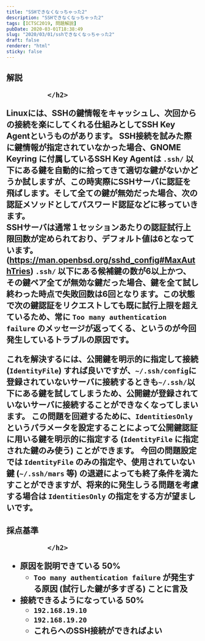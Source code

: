 ```yaml
---
title: "SSHできなくなっちゃった2"
description: "SSHできなくなっちゃった2"
tags: [ICTSC2019, 問題解説]
pubDate: 2020-03-01T18:38:49
slug: "2020/03/01/sshできなくなっちゃった2"
draft: false
renderer: "html"
sticky: false
---
```


<h2 id="%E8%A7%A3%E8%AA%AC">解説 <a href="#%E8%A7%A3%E8%AA%AC"></a>
                
              </h2>

<p>Linuxには、SSHの鍵情報をキャッシュし、次回からの接続を楽にしてくれる仕組みとしてSSH Key Agentというものがあります。
SSH接続を試みた際に鍵情報が指定されていなかった場合、GNOME Keyring に付属しているSSH Key Agentは <code>.ssh/</code> 以下にある鍵を自動的に拾ってきて適切な鍵がないかどうか試しますが、この時実際にSSHサーバに認証を飛ばします。そして全ての鍵が無効だった場合、次の認証メソッドとしてパスワード認証などに移っていきます。<br>
SSHサーバは通常１セッションあたりの認証試行上限回数が定められており、デフォルト値は6となっています。(<a href="https://man.openbsd.org/sshd_config#MaxAuthTries">https://man.openbsd.org/sshd_config#MaxAuthTries</a>)
<code>.ssh/</code> 以下にある候補鍵の数が6以上かつ、その鍵ペア全てが無効な鍵だった場合、鍵を全て試し終わった時点で失敗回数は6回となります。この状態で次の鍵認証をリクエストしても既に試行上限を超えているため、常に <code>Too many authentication failure</code> のメッセージが返ってくる、というのが今回発生しているトラブルの原因です。</p>

<p>これを解決するには、公開鍵を明示的に指定して接続 (<code>IdentityFile</code>) すれば良いですが、<code>~/.ssh/config</code>に登録されていないサーバに接続するときも<code>~/.ssh/</code>以下にある鍵を試してしまうため、公開鍵が登録されていないサーバに接続することができなくなってしまいます。
この問題を回避するために、<code>IdentitiesOnly</code> というパラメータを設定することによって公開鍵認証に用いる鍵を明示的に指定する (<code>IdentityFile</code> に指定された鍵のみ使う) ことができます。
今回の問題設定では <code>IdentityFile</code> のみの指定や、使用されていない鍵 (<code>~/.ssh/mars</code> 等) の退避によっても終了条件を満たすことができますが、将来的に発生しうる問題を考慮する場合は <code>IdentitiesOnly</code> の指定をする方が望ましいです。</p>

<h2 id="%E6%8E%A1%E7%82%B9%E5%9F%BA%E6%BA%96">採点基準 <a href="#%E6%8E%A1%E7%82%B9%E5%9F%BA%E6%BA%96"></a>
                
              </h2>

<ul><li>原因を説明できている 50%
<ul><li><code>Too many authentication failure</code> が発生する原因 (試行した鍵が多すぎる) ことに言及</li></ul>
</li><li>接続できるようになっている 50%
<ul><li><code>192.168.19.10</code></li><li><code>192.168.19.20</code></li><li>これらへのSSH接続ができればよい</li></ul>
</li></ul>
